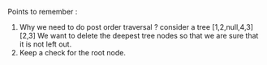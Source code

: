 Points to remember :
1. Why we need to do post order traversal ? consider a tree
[1,2,null,4,3]
[2,3]
We want to delete the deepest tree nodes so that we are sure that it is not left out.
2. Keep a check for the root node.